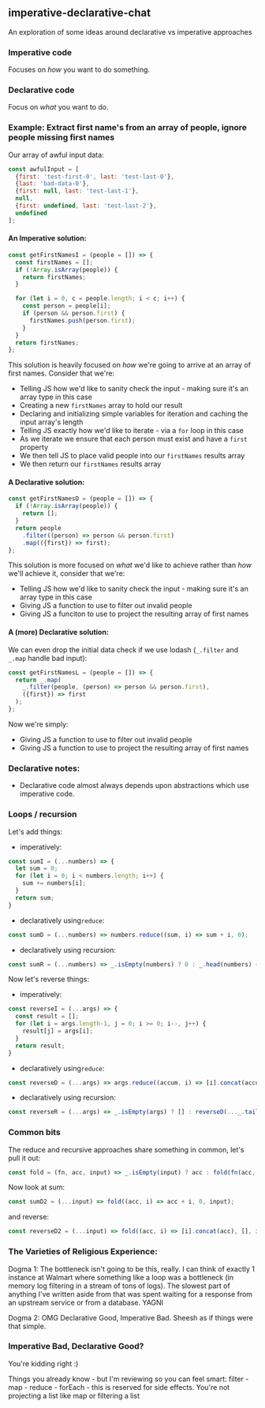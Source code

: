 ## imperative-declarative-chat
An exploration of some ideas around declarative vs imperative approaches

### Imperative code
Focuses on _how_ you want to do something.

### Declarative code
Focus on _what_ you want to do.

### Example: Extract first name's from an array of people, ignore people missing first names
Our array of awful input data:
```javascript
const awfulInput = [
  {first: 'test-first-0', last: 'test-last-0'},
  {last: 'bad-data-0'},
  {first: null, last: 'test-last-1'},
  null,
  {first: undefined, last: 'test-last-2'},
  undefined
];
```
#### An Imperative solution:
```javascript
const getFirstNamesI = (people = []) => {
  const firstNames = [];
  if (!Array.isArray(people)) {
    return firstNames;
  }

  for (let i = 0, c = people.length; i < c; i++) {
    const person = people[i];
    if (person && person.first) {
      firstNames.push(person.first);
    }
  }
  return firstNames;
};
```
This solution is heavily focused on _how_ we're going to arrive at an array of first names. Consider that we're:
- Telling JS how we'd like to sanity check the input - making sure it's an array type in this case
- Creating a new `firstNames` array to hold our result
- Declaring and initializing simple variables for iteration and caching the input array's length
- Telling JS exactly how we'd like to iterate - via a `for` loop in this case
- As we iterate we ensure that each person must exist and have a `first` property
- We then tell JS to place valid people into our `firstNames` results array
- We then return our `firstNames` results array

#### A Declarative solution:
```javascript
const getFirstNamesD = (people = []) => {
  if (!Array.isArray(people)) {
    return [];
  }
  return people
    .filter((person) => person && person.first)
    .map(({first}) => first);
};
```
This solution is more focused on _what_ we'd like to achieve rather than _how_ we'll achieve it, consider that we're:
- Telling JS how we'd like to sanity check the input - making sure it's an array type in this case
- Giving JS a function to use to filter out invalid people
- Giving JS a funciton to use to project the resulting array of first names 

#### A (more) Declarative solution:
We can even drop the initial data check if we use lodash (`_.filter` and `_.map` handle bad input):
```javascript
const getFirstNamesL = (people = []) => {
  return _.map(
    _.filter(people, (person) => person && person.first),
    ({first}) => first
  );
};
```
Now we're simply:
- Giving JS a function to use to filter out invalid people
- Giving JS a function to use to project the resulting array of first names 

### Declarative notes:
- Declarative code almost always depends upon abstractions which use imperative code.

### Loops / recursion
Let's add things:
- imperatively:
```javascript
const sumI = (...numbers) => {
  let sum = 0;
  for (let i = 0; i < numbers.length; i++) {
    sum += numbers[i];
  }
  return sum;
}
```
- declaratively using`reduce`:
```javascript
const sumD = (...numbers) => numbers.reduce((sum, i) => sum + i, 0);
```
- declaratively using recursion:
```javascript
const sumR = (...numbers) => _.isEmpty(numbers) ? 0 : _.head(numbers) + sumD(..._.tail(numbers));
```
Now let's reverse things:
- imperatively:
```javascript
const reverseI = (...args) => {
  const result = [];
  for (let i = args.length-1, j = 0; i >= 0; i--, j++) {
    result[j] = args[i];
  }
  return result;
}
```
- declaratively using`reduce`:
```javascript
const reverseD = (...args) => args.reduce((accum, i) => [i].concat(accum), []);
```
- declaratively using recursion:
```javascript
const reverseR = (...args) => _.isEmpty(args) ? [] : reverseD(..._.tail(args)).concat(_.head(args));
```

### Common bits
The reduce and recursive approaches share something in common, let's pull it out:
```javascript
const fold = (fn, acc, input) => _.isEmpty(input) ? acc : fold(fn(acc, _.head(input)), _.tail(input));
```
Now look at sum:
```javascript
const sumD2 = (...input) => fold((acc, i) => acc + i, 0, input);
```
and reverse:
```javascript
const reverseD2 = (...input) => fold((acc, i) => [i].concat(acc), [], input);
```


### The Varieties of Religious Experience:
Dogma 1:
The bottleneck isn't going to be this, really. I can think of exactly 1 instance at Walmart where something like a loop was a bottleneck (in memory log filtering in a stream of tons of logs). The slowest part of anything I've written aside from that was spent waiting for a response from an upstream service or from a database. YAGNI

Dogma 2:
OMG Declarative Good, Imperative Bad. Sheesh as if things were that simple.


### Imperative Bad, Declarative Good?
You're kidding right :) 

Things you already know - but I'm reviewing so you can feel smart:
filter -
map -
reduce -
forEach - this is reserved for side effects. You're not projecting a list like map or filtering a list
